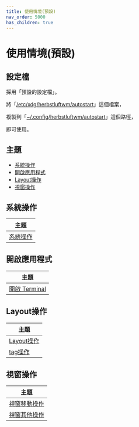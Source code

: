 ```yaml
---
title: 使用情境(預設)
nav_order: 5000
has_children: true
---
```


# 使用情境(預設)


## 設定檔

採用「預設的設定檔」。

將「[/etc/xdg/herbstluftwm/autostart](https://github.com/herbstluftwm/herbstluftwm/blob/master/share/autostart)」這個檔案，

複製到「[~/.config/herbstluftwm/autostart](https://github.com/samwhelp/note-about-herbstluftwm/blob/gh-pages/_demo/config/herbstluftwm-config/default/config/herbstluftwm/autostart)」這個路徑，

即可使用。


## 主題

* [系統操作](#系統操作)
* [開啟應用程式](#開啟應用程式)
* [Layout操作](#Layout操作)
* [視窗操作](#視窗操作)


## 系統操作

| 主題 |
| --- |
| [系統操作](scenario/default/system-control) |


## 開啟應用程式

| 主題 |
| --- |
| [開啟 Terminal](scenario/default/launch-terminal) |


## Layout操作

| 主題 |
| --- |
| [Layout操作](scenario/default/layout-control) |
| [tag操作](scenario/default/tag-control) |


## 視窗操作

| 主題 |
| --- |
| [視窗移動操作](scenario/default/window-movement-control) |
| [視窗其他操作](scenario/default/window-control) |
